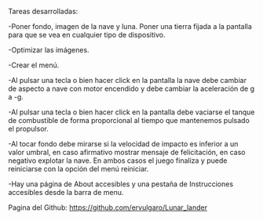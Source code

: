 Tareas desarrolladas:

-Poner fondo, imagen de la nave y luna. Poner una tierra fijada a la pantalla para que se vea en cualquier tipo de dispositivo. 

-Optimizar las imágenes.

-Crear el menú.

-Al pulsar una tecla o bien hacer click en la pantalla la nave debe cambiar de aspecto a nave con motor encendido y debe cambiar la aceleración de g a -g.

-Al pulsar una tecla o bien hacer click en la pantalla debe vaciarse el tanque de combustible de forma proporcional al tiempo que mantenemos pulsado el propulsor. 

-Al tocar fondo debe mirarse si la velocidad de impacto es inferior a un valor umbral, en caso afirmativo mostrar mensaje de felicitación, en caso negativo explotar la nave. 
En ambos casos el juego finaliza y puede reiniciarse con la opción del menú reiniciar.

-Hay una página de About accesibles y una pestaña de Instrucciones accesibles desde la barra de menu.

Pagina del Github: https://github.com/ervulgaro/Lunar_lander


